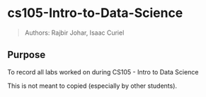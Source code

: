 # cs105-Intro-to-Data-Science

> Authors: Rajbir Johar, Isaac Curiel

## Purpose

To record all labs worked on during CS105 - Intro to Data Science

This is not meant to copied (especially by other students).
